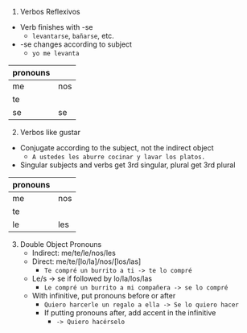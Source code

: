 1. Verbos Reflexivos

- Verb finishes with -se
	- `levantarse`, `bañarse`, etc.
- -se changes according to subject
	- `yo me levanta`

| pronouns |     |
| -------- | --- |
| me       | nos |
| te       |     |
| se       | se  |

2. Verbos like gustar

- Conjugate according to the subject, not the indirect object
	- `A ustedes les aburre cocinar y lavar los platos.`
- Singular subjects and verbs get 3rd singular, plural get 3rd plural

| pronouns |     |
| -------- | --- |
| me       | nos |
| te       |     |
| le       | les |

3. Double Object Pronouns
	- Indirect: me/te/le/nos/les
	- Direct: me/te/\[lo/la]/nos/\[los/las]
		- `Te compré un burrito a ti -> te lo compré`
	- Le/s -> se if followed by lo/la/los/las
		- `Le compré un burrito a mi compañera -> se lo compré`
	- With infinitive, put pronouns before or after
		- `Quiero harcerle un regalo a ella -> Se lo quiero hacer`
		- If putting pronouns after, add accent in the infinitive
			- `-> Quiero hacérselo`